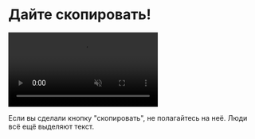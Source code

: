 # Дайте скопировать!

<video src = "/public/post-img/cant-copy-code.mp4" loop muted autoplay controls></video>

Если вы сделали кнопку "скопировать", не полагайтесь на неё. Люди всё ещё выделяют текст.